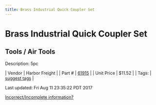 ```yaml
---
title: Brass Industrial Quick Coupler Set
---
```


# Brass Industrial Quick Coupler Set
## Tools / Air Tools
Description: 	5pc 

| Vendor | Harbor Freight | 
| Part # | [61915](http://www.harborfreight.com/air-tools/fittings/brass-industrial-quick-coupler-set-5-pc-61915.html) | 
| Unit Price | $11.52 | 
| Tags: | [suggest tags](https://docs.google.com/forms/d/e/1FAIpQLSeWyY8v3RgOty-MyWmh9U0iivNYN_molChYyS-0U-o-kOAv_g/viewform) | 

Last updated: Fri Aug 11 23:35:22 PDT 2017

 [Incorrect/Incomplete information?](https://docs.google.com/forms/d/e/1FAIpQLSeWyY8v3RgOty-MyWmh9U0iivNYN_molChYyS-0U-o-kOAv_g/viewform)